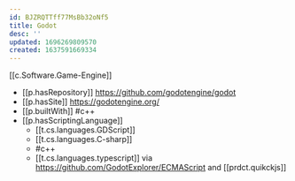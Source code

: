 ```yaml
---
id: BJZRQTTff77MsBb32oNf5
title: Godot
desc: ''
updated: 1696269809570
created: 1637591669334
---
```


[[c.Software.Game-Engine]]

- [[p.hasRepository]] https://github.com/godotengine/godot
- [[p.hasSite]] https://godotengine.org/
- [[p.builtWith]] #c++
- [[p.hasScriptingLanguage]] 
  - [[t.cs.languages.GDScript]] 
  - [[t.cs.languages.C-sharp]]
  - #c++
  - [[t.cs.languages.typescript]] via https://github.com/GodotExplorer/ECMAScript and [[prdct.quikckjs]]

